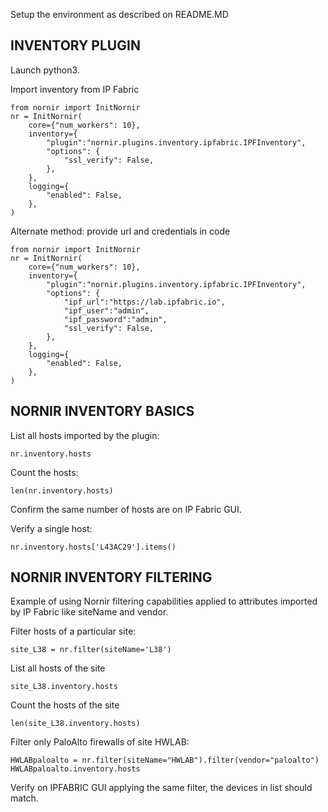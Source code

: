 Setup the environment as described on README.MD

## INVENTORY PLUGIN

Launch python3. 

Import inventory from IP Fabric

    from nornir import InitNornir
    nr = InitNornir(
        core={"num_workers": 10},
        inventory={
            "plugin":"nornir.plugins.inventory.ipfabric.IPFInventory",
            "options": {
                "ssl_verify": False,
            },
        },
        logging={
            "enabled": False,
        },
    )

Alternate method: provide url and credentials in code

    from nornir import InitNornir
    nr = InitNornir(
        core={"num_workers": 10},
        inventory={
            "plugin":"nornir.plugins.inventory.ipfabric.IPFInventory",
            "options": {
                "ipf_url":"https://lab.ipfabric.io",
                "ipf_user":"admin",
                "ipf_password":"admin",
                "ssl_verify": False,
            },
        },
        logging={
            "enabled": False,
        },
    )

## NORNIR INVENTORY BASICS

List all hosts imported by the plugin:

    nr.inventory.hosts

Count the hosts:

    len(nr.inventory.hosts)

Confirm the same number of hosts are on IP Fabric GUI.

Verify a single host:

    nr.inventory.hosts['L43AC29'].items()

## NORNIR INVENTORY FILTERING

Example of using Nornir filtering capabilities applied to attributes imported by IP Fabric like siteName and vendor.

Filter hosts of a particular site:

    site_L38 = nr.filter(siteName='L38')

List all hosts of the site

    site_L38.inventory.hosts

Count the hosts of the site

    len(site_L38.inventory.hosts)

Filter only PaloAlto firewalls of site HWLAB:

    HWLABpaloalto = nr.filter(siteName="HWLAB").filter(vendor="paloalto")
    HWLABpaloalto.inventory.hosts

Verify on IPFABRIC GUI applying the same filter, the devices in list should match.
